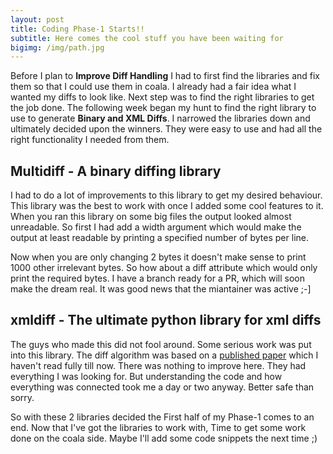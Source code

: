 ```yaml
---
layout: post
title: Coding Phase-1 Starts!!
subtitle: Here comes the cool stuff you have been waiting for
bigimg: /img/path.jpg
---
```


Before I plan to **Improve Diff Handling** I had to first find the libraries and fix them so that I could use them in coala.
I already had a fair idea what I wanted my diffs to look like. Next step was to find the right libraries to get the job done.
The following week began my hunt to find the right library to use to generate **Binary and XML Diffs**. 
I narrowed the libraries down and ultimately decided upon the winners. They were easy to use and had all the right functionality 
I needed from them. 

## Multidiff - A binary diffing library

I had to do a lot of improvements to this library to get my desired behaviour. This library was the best to work with once I 
added some cool features to it. When you ran this library on some big files the output looked almost unreadable. So first I had 
add a width argument which would make the output at least readable by printing a specified number of bytes per line. 

Now when you are only changing 2 bytes it doesn't make sense to print 1000 other irrelevant bytes. So how about a diff attribute
which would only print the required bytes. I have a branch ready for a PR, which will soon make the dream real. It was good news
that the miantainer was active ;-]

## xmldiff - The ultimate python library for xml diffs

The guys who made this did not fool around. Some serious work was put into this library. The diff algorithm was based on a 
[published paper](http://ilpubs.stanford.edu:8090/115/1/1995-46.pdf) which I haven't read fully till now. There was nothing
to improve here. They had everything I was looking for. But understanding the code and how everything was connected
took me a day or two anyway. Better safe than sorry.

So with these 2 libraries decided the First half of my Phase-1 comes to an end. 
Now that I've got the libraries to work with, Time to get some work done on the coala side. Maybe I'll add some code snippets the next
time ;)
